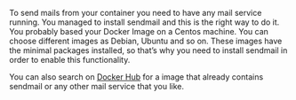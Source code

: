 <p>To send mails from your container you need to have any mail service running. You managed to install sendmail and this is the right way to do it. You probably based your Docker Image on a Centos machine. You can choose different images as Debian, Ubuntu and so on. These images have the minimal packages installed, so that’s why you need to install sendmail in order to enable this functionality.</p>
<p>You can also search on <a href="https://hub.docker.com/search?q=sendmail&amp;type=image">Docker Hub</a> for a image that already contains sendmail or any other mail service that you like.</p>

